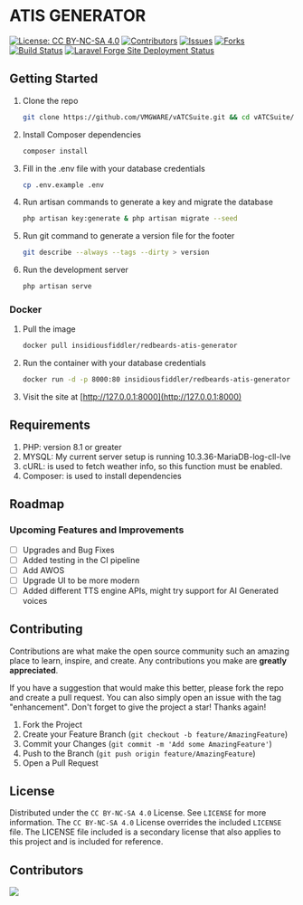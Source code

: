 # ATIS GENERATOR

[![License: CC BY-NC-SA 4.0][license-shield]][license-url]
[![Contributors][contributors-shield]][contributors-url]
[![Issues][issues-shield]][issues-url]
[![Forks][forks-shield]][forks-url]
[![Build Status][ci-shield]][ci-url]
[![Laravel Forge Site Deployment Status][forge-shield]][forge-url]

## Getting Started

1. Clone the repo

    ```sh
    git clone https://github.com/VMGWARE/vATCSuite.git && cd vATCSuite/src
    ```

2. Install Composer dependencies

    ```sh
    composer install
    ```

3. Fill in the .env file with your database credentials

    ```sh
    cp .env.example .env
    ```

4. Run artisan commands to generate a key and migrate the database

    ```sh
    php artisan key:generate & php artisan migrate --seed
    ```

5. Run git command to generate a version file for the footer

    ```sh
    git describe --always --tags --dirty > version
    ```

6. Run the development server

    ```sh
    php artisan serve
    ```

### Docker

1. Pull the image

    ```sh
    docker pull insidiousfiddler/redbeards-atis-generator
    ```

2. Run the container with your database credentials

    ```sh
    docker run -d -p 8000:80 insidiousfiddler/redbeards-atis-generator -e DB_HOST=<host> -e DB_PORT=<port> -e DB_DATABASE=<database> -e DB_USERNAME=<username> -e DB_PASSWORD=<password>
    ```

3. Visit the site at [http://127.0.0.1:8000](http://127.0.0.1:8000)

## Requirements

1. PHP: version 8.1 or greater
2. MYSQL: My current server setup is running 10.3.36-MariaDB-log-cll-lve
3. cURL: is used to fetch weather info, so this function must be enabled.
4. Composer: is used to install dependencies

## Roadmap

### Upcoming Features and Improvements

-   [ ] Upgrades and Bug Fixes
-   [ ] Added testing in the CI pipeline
-   [ ] Add AWOS
-   [ ] Upgrade UI to be more modern
-   [ ] Added different TTS engine APIs, might try support for AI Generated voices

## Contributing

Contributions are what make the open source community such an amazing place to learn, inspire, and create. Any contributions you make are **greatly appreciated**.

If you have a suggestion that would make this better, please fork the repo and create a pull request. You can also simply open an issue with the tag "enhancement".
Don't forget to give the project a star! Thanks again!

1. Fork the Project
2. Create your Feature Branch (`git checkout -b feature/AmazingFeature`)
3. Commit your Changes (`git commit -m 'Add some AmazingFeature'`)
4. Push to the Branch (`git push origin feature/AmazingFeature`)
5. Open a Pull Request

## License

Distributed under the `CC BY-NC-SA 4.0` License. See `LICENSE` for more information. The `CC BY-NC-SA 4.0` License overrides the included `LICENSE` file. The LICENSE file included is a secondary license that also applies to this project and is included for reference.

## Contributors

<a href = "https://github.com/RedbeardTFL/ATIS_GENERATOR/graphs/contributors">
<img src = "https://contrib.rocks/image?repo=RedbeardTFL/ATIS_GENERATOR"/>
</a>

[contributors-shield]: https://img.shields.io/github/contributors/RedbeardTFL/ATIS_GENERATOR.svg
[contributors-url]: https://github.com/RedbeardTFL/ATIS_GENERATOR/graphs/contributors
[forks-shield]: https://img.shields.io/github/forks/RedbeardTFL/ATIS_GENERATOR.svg
[forks-url]: https://github.com/RedbeardTFL/ATIS_GENERATOR/network
[issues-shield]: https://img.shields.io/github/issues/RedbeardTFL/ATIS_GENERATOR.svg
[issues-url]: https://github.com/RedbeardTFL/ATIS_GENERATOR/issues
[license-shield]: https://img.shields.io/badge/License-CC_BY--NC--SA_4.0-lightgrey.svg
[license-url]: https://creativecommons.org/licenses/by-nc-sa/4.0/
[ci-shield]: https://woodpecker.vahngomes.dev/api/badges/RedbeardTFL/ATIS_GENERATOR/status.svg
[ci-url]: https://woodpecker.vahngomes.dev/RedbeardTFL/ATIS_GENERATOR
[forge-shield]: https://img.shields.io/endpoint?url=https%3A%2F%2Fforge.laravel.com%2Fsite-badges%2Fdfb30462-772c-4427-afe7-bb17de5c40f2%3Fdate%3D1%26commit%3D1&style=plastic
[forge-url]: https://forge.laravel.com/servers/699079/sites/2035675
